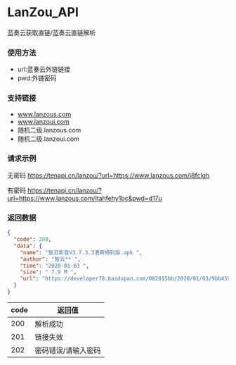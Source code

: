 # LanZou_API
蓝奏云获取直链/蓝奏云直链解析

### 使用方法
- url:蓝奏云外链链接
- pwd:外链密码
<!--more-->

### 支持链接
- www.lanzous.com
- www.lanzoui.com
- 随机二级.lanzous.com
- 随机二级.lanzoui.com

### 请求示例
无密码 https://tenapi.cn/lanzou/?url=https://www.lanzous.com/i8fclgh

有密码 https://tenapi.cn/lanzou/?url=https://www.lanzous.com/itahfehy1bc&pwd=d17u

### 返回数据
~~~ json
{
  "code": 200,
  "data": {
    "name": "智云影音V3.7.3.3清爽特别版.apk ",
    "author": "智云** ",
    "time": "2020-01-03 ",
    "size": " 7.9 M ",
    "url": "https://developer78.baidupan.com/082015bb/2020/01/03/9bb45993f98d785a0775754236a8a451.apk?st=CGGAhiMMwQ2Yqzzww1YO7Q&e=1597909079&b=VOAKkwmzVbRYtwPEVuNT6gPnDLkGmAC1VVBfYVx1VmMEeFppV3kCNAKxB_blQhQfkUYwB4FawUN8C6A3lAo1W_a1ThCoMJgVV_bWGwDJVZt&fi=15880697&pid=13-70-23-99&up="
  }
}
~~~

|code| 返回值|
| ------ | ------ |
| 200 | 解析成功 |
| 201 | 链接失效 |
| 202 | 密码错误/请输入密码 |
